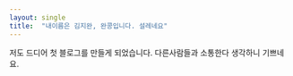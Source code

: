```yaml
---
layout: single
title:  "내이름은 김지완, 완콩입니다. 설레네요"
---
```


저도 드디어 첫 블로그를 만들게 되었습니다.
다른사람들과 소통한다 생각하니 기쁘네요.
